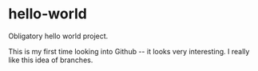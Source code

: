 # hello-world
Obligatory hello world project.

This is my first time looking into Github -- it looks very interesting.
I really like this idea of branches.
